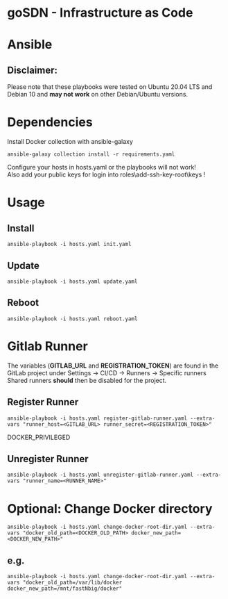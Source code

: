 # goSDN  - Infrastructure as Code

# Ansible
## Disclaimer: 
Please note that these playbooks were tested on Ubuntu 20.04 LTS and Debian 10 and **may not work** on other Debian/Ubuntu versions.

# Dependencies

Install Docker collection with ansible-galaxy

```
ansible-galaxy collection install -r requirements.yaml
```

Configure your hosts in hosts.yaml or the playbooks will not work!\
Also add your public keys for login into roles\add-ssh-key-root\keys !

# Usage

## Install

```
ansible-playbook -i hosts.yaml init.yaml
```

## Update

```
ansible-playbook -i hosts.yaml update.yaml
```

## Reboot

```
ansible-playbook -i hosts.yaml reboot.yaml
```

# Gitlab Runner

The variables (**GITLAB_URL** and **REGISTRATION_TOKEN**) are found in the GitLab project under Settings -> CI/CD -> Runners -> Specific runners  
Shared runners **should** then be disabled for the project.

## Register Runner

```
ansible-playbook -i hosts.yaml register-gitlab-runner.yaml --extra-vars "runner_host=<GITLAB_URL> runner_secret=<REGISTRATION_TOKEN>"
```

DOCKER_PRIVILEGED

## Unregister Runner

```
ansible-playbook -i hosts.yaml unregister-gitlab-runner.yaml --extra-vars "runner_name=<RUNNER_NAME>"
```

# Optional: Change Docker directory

```
ansible-playbook -i hosts.yaml change-docker-root-dir.yaml --extra-vars "docker_old_path=<DOCKER_OLD_PATH> docker_new_path=<DOCKER_NEW_PATH>"
```

## e.g.

```
ansible-playbook -i hosts.yaml change-docker-root-dir.yaml --extra-vars "docker_old_path=/var/lib/docker docker_new_path=/mnt/fastNbig/docker"
```
